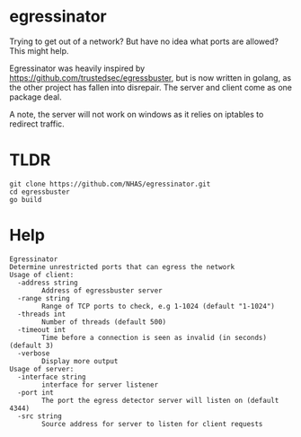 # egressinator
Trying to get out of a network? But have no idea what ports are allowed?
This might help. 

Egressinator was heavily inspired by https://github.com/trustedsec/egressbuster, but is now written in golang, as the other project has fallen into disrepair. 
The server and client come as one package deal. 


A note, the server will not work on windows as it relies on iptables to redirect traffic.

# TLDR
```
git clone https://github.com/NHAS/egressinator.git
cd egressbuster
go build
```

# Help
```
Egressinator
Determine unrestricted ports that can egress the network
Usage of client:
  -address string
        Address of egressbuster server
  -range string
        Range of TCP ports to check, e.g 1-1024 (default "1-1024")
  -threads int
        Number of threads (default 500)
  -timeout int
        Time before a connection is seen as invalid (in seconds) (default 3)
  -verbose
        Display more output
Usage of server:
  -interface string
        interface for server listener
  -port int
        The port the egress detector server will listen on (default 4344)
  -src string
        Source address for server to listen for client requests
```
